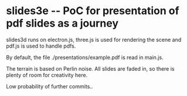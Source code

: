 # slides3e -- PoC for presentation of pdf slides as a journey
slides3d runs on electron.js, three.js is used for rendering the scene and pdf.js is used to handle pdfs.

By default, the file ./presentations/example.pdf is read in main.js. 

The terrain is based on Perlin noise. All slides are faded in, so there is plenty of room for creativity here.

Low probability of further commits..
